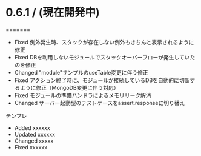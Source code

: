 # 0.6.1 / (現在開発中)
=======

  * Fixed 例外発生時、スタックが存在しない例外もきちんと表示されるように修正
  * Fixed DBを利用しないモジュールでスタックオーバーフローが発生していたのを修正
  * Changed "module"サンプルのuseTable変更に伴う修正
  * Fixed アクション終了時に、モジュールが接続しているDBを自動的に切断するように修正（MongoDB変更に伴う対応）
  * Fixed モジュールの準備ハンドラによるメモリリーク解消
  * Changed サーバー起動型のテストケースをassert.responseに切り替え





テンプレ
  * Added xxxxxx
  * Updated xxxxxx
  * Changed xxxxx
  * Fixed xxxxxx

